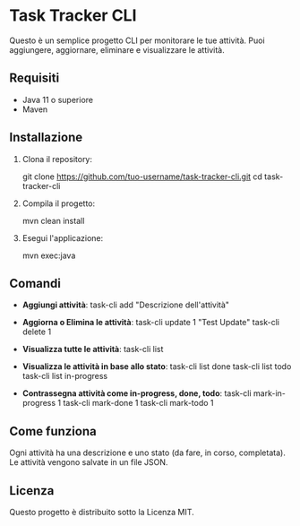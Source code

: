 
# Task Tracker CLI

Questo è un semplice progetto CLI per monitorare le tue attività. Puoi aggiungere, aggiornare, eliminare e visualizzare le attività.

## Requisiti

- Java 11 o superiore
- Maven

## Installazione

1. Clona il repository:

   git clone https://github.com/tuo-username/task-tracker-cli.git
   cd task-tracker-cli

2. Compila il progetto:

   mvn clean install

3. Esegui l'applicazione:

   mvn exec:java

## Comandi

- **Aggiungi attività**:
  task-cli add "Descrizione dell'attività"
  
- **Aggiorna o Elimina le attività**:
  task-cli update 1 "Test Update"
  task-cli delete 1

- **Visualizza tutte le attività**:
  task-cli list
  
- **Visualizza le attività in base allo stato**:
  task-cli list done
  task-cli list todo
  task-cli list in-progress

- **Contrassegna attività come in-progress, done, todo**:
  task-cli mark-in-progress 1
  task-cli mark-done 1
  task-cli mark-todo 1

## Come funziona

Ogni attività ha una descrizione e uno stato (da fare, in corso, completata). Le attività vengono salvate in un file JSON.

## Licenza

Questo progetto è distribuito sotto la Licenza MIT.
